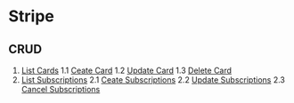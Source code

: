 # Stripe

## CRUD

1. [List Cards](https://github.com/karimlema9/Stripe/blob/master/Stripe/Cards/Cards.md#list)
1.1 [Ceate Card](https://github.com/karimlema9/Stripe/blob/master/Stripe/Cards/Cards.md#create)
1.2 [Update Card](https://github.com/karimlema9/Stripe/blob/master/Stripe/Cards/Cards.md#update)
1.3 [Delete Card](https://github.com/karimlema9/Stripe/blob/master/Stripe/Cards/Cards.md#delete)
2. [List Subscriptions](https://github.com/karimlema9/Stripe/blob/master/Stripe/Suscriptions/Suscriptions.md#list)
2.1 [Ceate Subscriptions](https://github.com/karimlema9/Stripe/blob/master/Stripe/Suscriptions/Suscriptions.md#listcreate)
2.2 [Update Subscriptions](https://github.com/karimlema9/Stripe/blob/master/Stripe/Suscriptions/Suscriptions.md#listupdate)
2.3 [Cancel Subscriptions](https://github.com/karimlema9/Stripe/blob/master/Stripe/Suscriptions/Suscriptions.md#listcancel)
